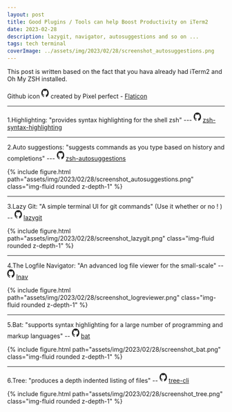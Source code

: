 ```yaml
---
layout: post
title: Good Plugins / Tools can help Boost Productivity on iTerm2
date: 2023-02-28 
description: lazygit, navigator, autosuggestions and so on ...
tags: tech terminal
coverImage: ../assets/img/2023/02/28/screenshot_autosuggestions.png
---
```


This post is written based on the fact that you hava already had iTerm2 and Oh My ZSH installed. 

Github icon <img src="/assets/img/github.png" alt="github icon" style="width:17px;height:20px;padding-bottom:3px"> created by Pixel perfect - <a href="https://www.flaticon.com/free-icons/github" title="github icons"> Flaticon</a>

---

1.Highlighting: "provides syntax highlighting for the shell zsh" --- <img src="/assets/img/github.png" alt="github icon" style="width:17px;height:20px;padding-bottom:3px"> <a href="https://github.com/zsh-users/zsh-syntax-highlighting">zsh-syntax-highlighting</a>

---

2.Auto suggestions: "suggests commands as you type based on history and completions" --- <img src="/assets/img/github.png" alt="github icon" style="width:17px;height:20px;padding-bottom:3px"> <a href="https://github.com/zsh-users/zsh-autosuggestions">zsh-autosuggestions</a>

<div>
    {% include figure.html path="assets/img/2023/02/28/screenshot_autosuggestions.png" class="img-fluid rounded z-depth-1" %}
</div>

---

3.Lazy Git: "A simple terminal UI for git commands" (Use it whether or no ! ) -- <img src="/assets/img/github.png" alt="github icon" style="width:17px;height:20px;padding-bottom:3px"> <a href="https://github.com/jesseduffield/lazygit">lazygit</a>

<div>
    {% include figure.html path="assets/img/2023/02/28/screenshot_lazygit.png" class="img-fluid rounded z-depth-1" %}
</div>

---

4.The Logfile Navigator: "An advanced log file viewer for the small-scale" -- <img src="/assets/img/github.png" alt="github icon" style="width:17px;height:20px;padding-bottom:3px"> <a href="https://lnav.org/">lnav</a>

<div>
    {% include figure.html path="assets/img/2023/02/28/screenshot_logreviewer.png" class="img-fluid rounded z-depth-1" %}
</div>

---

5.Bat: "supports syntax highlighting for a large number of programming and markup languages" -- <img src="/assets/img/github.png" alt="github icon" style="width:17px;height:20px;padding-bottom:3px"> <a href="https://github.com/sharkdp/bat">bat</a>

<div>
    {% include figure.html path="assets/img/2023/02/28/screenshot_bat.png" class="img-fluid rounded z-depth-1" %}
</div>

---

6.Tree: "produces a depth indented listing of files" -- <img src="/assets/img/github.png" alt="github icon" style="width:17px;height:20px;padding-bottom:3px"> <a href="https://github.com/MrRaindrop/tree-cli">tree-cli</a>

<div>
    {% include figure.html path="assets/img/2023/02/28/screenshot_tree.png" class="img-fluid rounded z-depth-1" %}
</div>